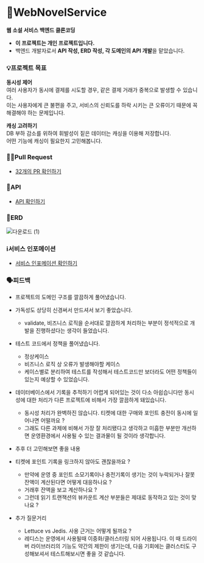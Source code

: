 # 📖WebNovelService
**웹 소설 서비스 백엔드 클론코딩**
- **이 프로젝트는 개인 프로젝트입니다.**
- 백엔드 개발자로서 **API 작성, ERD 작성, 각 도메인의 API 개발**을 맡았습니다.
### 💡프로젝트 목표
**동시성 제어** <br>
여러 사용자가 동시에 결제를 시도할 경우, 같은 결제 거래가 중복으로 발생할 수 있습니다. <br>
이는 사용자에게 큰 불편을 주고, 서비스의 신뢰도를 하락 시키는 큰 오류이기 때문에 꼭 해결해야 하는 문제입니다. <br>

**캐싱 고려하기** <br>
DB 부하 감소를 위하여 휘발성이 짙은 데이터는 캐싱을 이용해 저장합니다. <br>
어떤 기능에 캐싱이 필요한지 고민해봅니다.


### 👨‍💻Pull Request
- [32개의 PR 확인하기](https://github.com/suhjaesuk/webnovelservice/pulls?q=is%3Apr+is%3Aclosed)
### 📜API
- [API 확인하기](https://jade97.notion.site/API-4bd0995de6a84a49a63dc625ed69dbdd)

### 📝ERD
![다운로드 (1)](https://user-images.githubusercontent.com/110963294/234262228-914cabe1-1bee-4f8f-bd47-7c6888575960.png)

### ℹ️서비스 인포메이션
- [서비스 인포메이션 확인하기](https://jade97.notion.site/0039885760ba40b49b6a21743716dc92)

### 🗣️피드백
- 프로젝트의 도메인 구조를 깔끔하게 풀어냈습니다.
- 가독성도 상당히 신경써서 만드셔서 보기 좋았습니다.
    - validate, 비즈니스 로직을 순서대로 깔끔하게 처리하는 부분이 정석적으로 개발을 진행하셨다는 생각이 들었습니다.
- 테스트 코드에서 정책을 풀어냈습니다.
    - 정상케이스
    - 비즈니스 로직 상 오류가 발생해야할 케이스
    - 케이스별로 분리하여 테스트를 작성해서 테스트코드만 보더라도 어떤 정책들이 있는지 예상할 수 있었습니다.
- 데이터베이스에서 기록을 추적하기 어렵게 되어있는 것이 다소 아쉽습니다만 동시성에 대한 처리가 다른 프로젝트에 비해서 가장 깔끔하게 돼있습니다.
    - 동시성 처리가 완벽하진 않습니다. 티켓에 대한 구매와 포인트 충전이 동시에 일어나면 어떨까요 ?
    - 그래도 다른 과제에 비해서 가장 잘 처리됐다고 생각하고 미흡한 부분만 개선하면 운영환경에서 사용될 수 있는 결과물이 될 것이라 생각합니다.
- 추후 더 고민해보면 좋을 내용
 - 티켓에 포인트 기록을 링크하지 않아도 괜찮을까요 ?
    - 만약에 운영 중 포인트 소모기록이나 충전기록이 생기는 것이 누락되거나 잘못 잔액이 계산된다면 어떻게 대응하나요 ?
    - 거래후 잔액을 보고 계산하나요 ?
    - 그런데 읽기 트랜잭션의 뷰카운트 계산 부분들은 제대로 동작하고 있는 것이 맞나요 ?


 - 추가 질문거리
    - Lettuce vs Jedis. 사용 근거는 어떻게 될까요 ?
    - 레디스는 운영에서 사용될때 이중화/클러스터링 되어 사용됩니다. 이 때 드라이버 라이브러리의 기능도 약간의 제한이 생기는데, 다음 기회에는 클러스터도 구성해보셔서 테스트해보시면 좋을 것 같습니다.
